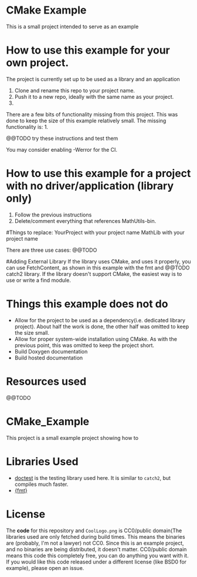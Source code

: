 # CMake Example
This is a small project intended to serve as an example


# How to use this example for your own project.
The project is currently set up to be used as a library and an application
1. Clone and rename this repo to your project name.
2. Push it to a new repo, ideally with the same name as your project.
3. 


There are a few bits of functionality missing from this project. This was done to keep the size of this example relatively small. The missing functionality is:
1. 

@@TODO try these instructions and test them

You may consider enabling -Werror for the CI.

# How to use this example for a project with no driver/application (library only)
1. Follow the previous instructions
2. Delete/comment everything that references MathUtils-bin. 

#Things to replace:
YourProject with your project name
MathLib with your project name

There are three use cases: @@TODO

#Adding External Library
If the library uses CMake, and uses it properly, you can use FetchContent, as shown in this example with the fmt and @@TODO catch2 library. If the library doesn't support CMake, the easiest way is to use or write a find module.

# Things this example does not do
* Allow for the project to be used as a dependency(i.e. dedicated library project). About half the work is done, the other half was omitted to keep the size small.
* Allow for proper system-wide installation using CMake. As with the previous point, this was omitted to keep the project short.
* Build Doxygen documentation
* Build hosted documentation

# Resources used
@@TODO


# CMake_Example
This project is a small example project showing how to 


# Libraries Used
* [doctest](https://github.com/onqtam/doctest/) is the testing library used here. It is similar to `catch2`, but compiles much faster.
* [{fmt}](https://github.com/fmtlib/fmt)


# License
The **code** for this repository and `CoolLogo.png` is CC0/public domain(The libraries used are only fetched during build times. This means the binaries are (probably, I'm not a lawyer) not CC0. Since this is an example project, and no binaries are being distributed, it doesn't matter. CC0/public domain means this code this completely free, you can do anything you want with it. If you would like this code released under a different license (like BSD0 for example), please open an issue.
